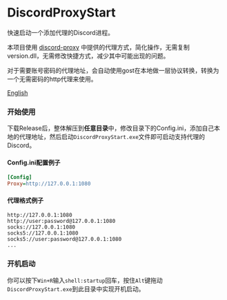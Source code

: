 # DiscordProxyStart
快速启动一个添加代理的Discord进程。

本项目使用 [discord-proxy](https://github.com/aiqinxuancai/discord-proxy) 中提供的代理方式，简化操作，无需复制version.dll，无需修改快捷方式，减少其中可能出现的问题。

对于需要账号密码的代理地址，会自动使用gost在本地做一层协议转换，转换为一个无需密码的http代理来使用。

[English](README_EN.md)

### 开始使用
下载Release后，整体解压到**任意目录**中，修改目录下的Config.ini，添加自己本地的代理地址，然后启动`DiscordProxyStart.exe`文件即可启动支持代理的Discord。

#### Config.ini配置例子
```ini
[Config]
Proxy=http://127.0.0.1:1080
```

#### 代理格式例子
```
http://127.0.0.1:1080
http://user:password@127.0.0.1:1080
socks://127.0.0.1:1080
socks5://127.0.0.1:1080
socks5://user:password@127.0.0.1:1080
...
```

### 开机启动
你可以按下`Win+R`输入`shell:startup`回车，按住`Alt`键拖动`DiscordProxyStart.exe`到此目录中实现开机启动。
